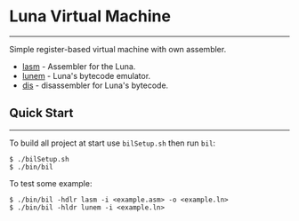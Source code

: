 # Luna Virtual Machine
---

Simple register-based virtual machine with own assembler.

* [lasm](./kernel/lasm/src/lasm.c) - Assembler for the Luna.
* [lunem](./kernel/cpu/src/lunem.c) - Luna's bytecode emulator.
* [dis](./disasm/disasm.c) - disassembler for Luna's bytecode.

## Quick Start
---
To build all project at start use ```bilSetup.sh``` then run ```bil```:
```
$ ./bilSetup.sh
$ ./bin/bil 
```

To test some example:
```
$ ./bin/bil -hdlr lasm -i <example.asm> -o <example.ln>
$ ./bin/bil -hldr lunem -i <example.ln>
```